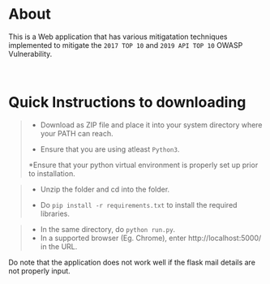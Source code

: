 # About

 This is a Web application that has various mitigatation techniques implemented to mitigate the `2017 TOP 10` and `2019 API TOP 10` OWASP Vulnerability.

<br>

 # Quick Instructions to downloading

 >- Download as ZIP file and place it into your system directory where your PATH can reach.
 >
 >- Ensure that you are using atleast `Python3`.
 >
 >
 > *Ensure that your python virtual environment is properly set up prior to installation.

 >- Unzip the folder and cd into the folder.
>
 >- Do `pip install -r requirements.txt` to install the required libraries.

 >- In the same directory, do `python run.py`.
 >- In a supported browser (Eg. Chrome), enter http://localhost:5000/ in the URL.


Do note that the application does not work well if the flask mail details are not properly input.